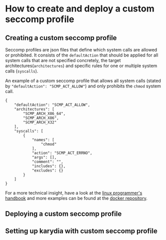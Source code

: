 # How to create and deploy a custom seccomp profile
## Creating a custom seccomp profile
Seccomp profiles are json files that define which system calls are allowed or prohibited. It consists of the `defaultAction` that should be applied for all system calls that are not specified concretely, the target architectures(`architectures`) and specific rules for one or multiple system calls (`syscalls`).

An example of a custom seccomp profile that allows all system calls (stated by `"defaultAction": "SCMP_ACT_ALLOW"`) and only prohibits the `chmod` system call.
```
{
	"defaultAction": "SCMP_ACT_ALLOW",
	"architectures": [
		"SCMP_ARCH_X86_64",
		"SCMP_ARCH_X86",
		"SCMP_ARCH_X32"
	],
	"syscalls": [
		{
			"names": [
				"chmod"
			],
			"action": "SCMP_ACT_ERRNO",
			"args": [],
			"comment": "",
			"includes": {},
			"excludes": {}
		}
	]
}
```
For a more technical insight, have a look at the [linux programmer's handbook](http://man7.org/linux/man-pages/man2/seccomp.2.html) and more examples can be found at the [docker repository](https://github.com/docker/labs/tree/master/security/seccomp/seccomp-profiles).

## Deploying a custom seccomp profile

## Setting up karydia with custom seccomp profile
